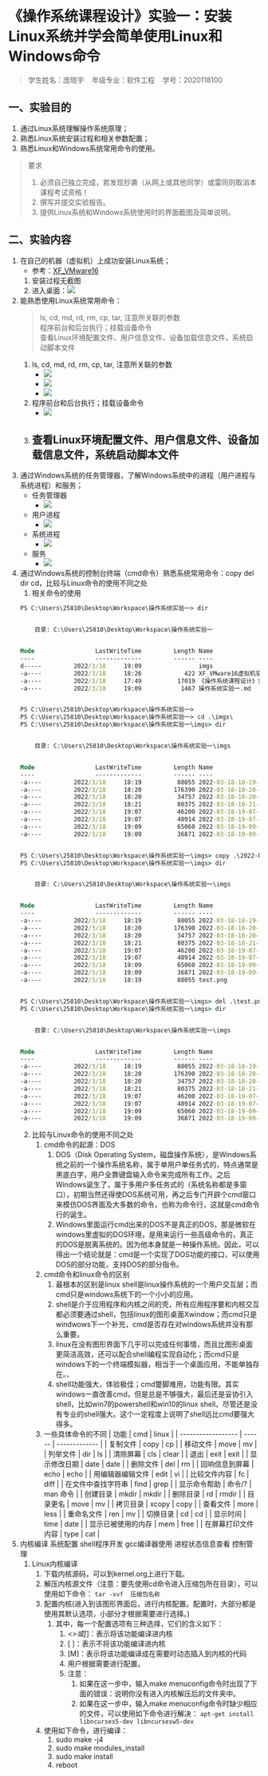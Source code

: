 # 《操作系统课程设计》实验一：安装Linux系统并学会简单使用Linux和Windows命令

> 学生姓名：庞晓宇&nbsp;&nbsp;&nbsp;&nbsp;年级专业：软件工程&nbsp;&nbsp;&nbsp;&nbsp;学号：2020118100

## 一、实验目的
1. 通过Linux系统理解操作系统原理；
2. 熟悉Linux系统安装过程和相关参数配置；
3. 熟悉Linux和Windows系统常用命令的使用。

> 要求
> 1. 必须自己独立完成，若发现抄袭（从网上或其他同学）或雷同则取消本课程考试资格！
> 2. 撰写并提交实验报告。
> 3. 提供Linux系统和Windows系统使用时的界面截图及简单说明。


## 二、实验内容
1. 在自己的机器（虚拟机）上成功安装Linux系统；
   - 参考：[XF_VMware16](./XF_VMware16虚拟机安装.md)
   1. 安装过程无截图
   2. 进入桌面：![](imgs/2022-03-18-20-32-37.png)
2. 能熟悉使用Linux系统常用命令：
    > ls, cd, md, rd, rm, cp, tar, 注意所关联的参数  
    > 程序前台和后台执行；挂载设备命令  
    > 查看Linux环境配置文件、用户信息文件、设备加载信息文件，系统启动脚本文件
   1. ls, cd, md, rd, rm, cp, tar, 注意所关联的参数
      - ![](imgs/2022-03-18-20-42-02.png)
      - ![](imgs/2022-03-18-20-42-34.png)
      - ![](imgs/2022-03-18-20-42-47.png)
   2. 程序前台和后台执行；挂载设备命令
      - ![](imgs/2022-03-18-20-46-10.png)
   3. 查看Linux环境配置文件、用户信息文件、设备加载信息文件，系统启动脚本文件
      - 
3. 通过Windows系统的任务管理器，了解Windows系统中的进程（用户进程与系统进程）和服务；
   - 任务管理器
     - ![](imgs/2022-03-18-19-09-51.png)
   - 用户进程
     - ![](imgs/2022-03-18-19-07-05.png)
   - 系统进程
     - ![](imgs/2022-03-18-19-07-27.png)
   - 服务
     - ![](imgs/2022-03-18-19-09-20.png)
4. 通过Windows系统的控制台终端（cmd命令）熟悉系统常用命令：copy del dir cd，比较与Linux命令的使用不同之处
   1. 相关命令的使用
    ```cmd
    PS C:\Users\25810\Desktop\Workspace\操作系统实验一> dir


        目录: C:\Users\25810\Desktop\Workspace\操作系统实验一


    Mode                 LastWriteTime         Length Name
    ----                 -------------         ------ ----
    d-----         2022/3/18     19:09                imgs
    -a----         2022/3/18     18:26            422 XF_VMware16虚拟机安装激活.md
    -a----         2022/3/18     17:49          17019 《操作系统课程设计》实验一.docx
    -a----         2022/3/18     19:09           1467 操作系统实验一.md


    PS C:\Users\25810\Desktop\Workspace\操作系统实验一>
    PS C:\Users\25810\Desktop\Workspace\操作系统实验一> cd .\imgs\
    PS C:\Users\25810\Desktop\Workspace\操作系统实验一\imgs> dir


        目录: C:\Users\25810\Desktop\Workspace\操作系统实验一\imgs


    Mode                 LastWriteTime         Length Name
    ----                 -------------         ------ ----
    -a----         2022/3/18     18:19          88055 2022-03-18-18-19-57.png
    -a----         2022/3/18     18:20         176390 2022-03-18-18-20-13.png
    -a----         2022/3/18     18:20          34757 2022-03-18-18-20-40.png
    -a----         2022/3/18     18:21          80375 2022-03-18-18-21-53.png
    -a----         2022/3/18     19:07          46200 2022-03-18-19-07-05.png
    -a----         2022/3/18     19:07          48914 2022-03-18-19-07-27.png
    -a----         2022/3/18     19:09          65060 2022-03-18-19-09-20.png
    -a----         2022/3/18     19:09          36871 2022-03-18-19-09-51.png


    PS C:\Users\25810\Desktop\Workspace\操作系统实验一\imgs> copy .\2022-03-18-18-19-57.png test.png
    PS C:\Users\25810\Desktop\Workspace\操作系统实验一\imgs> dir


        目录: C:\Users\25810\Desktop\Workspace\操作系统实验一\imgs


    Mode                 LastWriteTime         Length Name
    ----                 -------------         ------ ----
    -a----         2022/3/18     18:19          88055 2022-03-18-18-19-57.png
    -a----         2022/3/18     18:20         176390 2022-03-18-18-20-13.png
    -a----         2022/3/18     18:20          34757 2022-03-18-18-20-40.png
    -a----         2022/3/18     18:21          80375 2022-03-18-18-21-53.png
    -a----         2022/3/18     19:07          46200 2022-03-18-19-07-05.png
    -a----         2022/3/18     19:07          48914 2022-03-18-19-07-27.png
    -a----         2022/3/18     19:09          65060 2022-03-18-19-09-20.png
    -a----         2022/3/18     19:09          36871 2022-03-18-19-09-51.png
    -a----         2022/3/18     18:19          88055 test.png


    PS C:\Users\25810\Desktop\Workspace\操作系统实验一\imgs> del .\test.png
    PS C:\Users\25810\Desktop\Workspace\操作系统实验一\imgs> dir


        目录: C:\Users\25810\Desktop\Workspace\操作系统实验一\imgs


    Mode                 LastWriteTime         Length Name
    ----                 -------------         ------ ----
    -a----         2022/3/18     18:19          88055 2022-03-18-18-19-57.png
    -a----         2022/3/18     18:20         176390 2022-03-18-18-20-13.png
    -a----         2022/3/18     18:20          34757 2022-03-18-18-20-40.png
    -a----         2022/3/18     18:21          80375 2022-03-18-18-21-53.png
    -a----         2022/3/18     19:07          46200 2022-03-18-19-07-05.png
    -a----         2022/3/18     19:07          48914 2022-03-18-19-07-27.png
    -a----         2022/3/18     19:09          65060 2022-03-18-19-09-20.png
    -a----         2022/3/18     19:09          36871 2022-03-18-19-09-51.png
    ```
   2. 比较与Linux命令的使用不同之处
      1. cmd命令的起源：DOS
         1. DOS（Disk Operating System，磁盘操作系统），是Windows系统之前的一个操作系统名称，属于单用户单任务式的，特点通常是黑底白字，用户全靠键盘输入命令来完成所有工作。之后Windows诞生了，属于多用户多任务式的（系统名称都是多窗口），初期当然还得使DOS系统可用，再之后专门开辟个cmd窗口来模仿DOS界面及大多数的命令，也称为命令行，这就是cmd命令行的诞生。
         2. Windows里面运行cmd出来的DOS不是真正的DOS，那是微软在windows里虚拟的DOS环境，是用来运行一些高级命令的，真正的DOS是脱离系统的。因为他本身就是一种操作系统。因此，可以得出一个结论就是：cmd是一个实现了DOS功能的接口，可以使用DOS的部分功能，支持DOS的部分指令。
      2. cmd命令和linux命令的区别
         1. 最根本的区别是linux shell是linux操作系统的一个用户交互层；而cmd只是windows系统下的一个小小的应用。
         2. shell是介于应用程序和内核之间的壳，所有应用程序要和内核交互都必须要通过shell，包括linux的图形桌面Xwindow；而cmd只是windwows下一个补充，cmd是否存在对windows系统并没有那么重要。
         3. linux在没有图形界面下几乎可以完成任何事情，而且比图形桌面更简洁高效，还可以配合shell编程实现自动化；而cmd只是windows下的一个终端模拟器，相当于一个桌面应用，不能单独存在。、
         4. shell功能强大，体验极佳；cmd蹩脚难用，功能有限。其实windows一直改善cmd，但是总是不够强大，最后还是妥协引入shell，比如win7的powershell和win10的linux shell，尽管还是没有专业的shell强大。这个一定程度上说明了shell远比cmd要强大得多。
      3. 一些具体命令的不同
            | 功能               | cmd    | linux         |
            | ------------------ | ------ | ------------- |
            | 复制文件           | copy   | cp            |
            | 移动文件           | move   | mv            |
            | 列举文件           | dir    | ls            |
            | 清除屏幕           | cls    | clear         |
            | 退出               | exit   | exit          |
            | 显示修改日期       | date   | date          |
            | 删除文件           | del    | rm            |
            | 回响信息到屏幕     | echo   | echo          |
            | 用编辑器编辑文件   | edit   | vi            |
            | 比较文件内容       | fc     | diff          |
            | 在文件中查找字符串 | find   | grep          |
            | 显示命令帮助       | 命令/? | man&nbsp;命令 |
            | 创建目录           | mkdir  | mkdir         |
            | 删除目录           | rd     | rmdir         |
            | 目录更名           | move   | mv            |
            | 拷贝目录           | xcopy  | copy          |
            | 查看文件           | more   | less          |
            | 重命名文件         | ren    | mv            |
            | 切换目录           | cd     | cd            |
            | 显示时间           | time   | date          |
            | 显示已被使用的内存 | mem    | free          |
            | 在屏幕打印文件内容 | type   | cat           |
5. 内核编译 系统配置 shell程序开发 gcc编译器使用 进程状态信息查看 控制管理
   1. Linux内核编译
      1. 下载内核源码，可以到kernel.org上进行下载。
      2. 解压内核源文件（注意：要先使用cd命令进入压缩包所在目录），可以使用如下命令：
         `tar -xvf  压缩包名称`
      3. 配置内核(进入到该图形界面后，进行内核配置。配置时，大部分都是使用其默认选项，小部分才根据需要进行选择。)
         1. 其中，每一个配置选项有三种选择，它们的含义如下：
            1. <*>或[*]：表示将该功能编译进内核
            2. [ ]：表示不将该功能编译进内核
            3. [M]：表示将该功能编译成在需要时动态插入到内核的代码
            4. 用户根据需要进行配置。
            5. 注意：
               1. 如果在这一步中，输入make menuconfig命令时出现了下面的错误：说明你没有进入内核解压后的文件夹中。
               2. 如果在这一步中，输入make menuconfig命令时缺少相应的文件，可以使用如下命令进行解决：
                  `apt-get install libncurses5-dev libncursesw5-dev`
      4. 使用如下命令，进行编译：
         1. sudo make -j4
         2. sudo make modules_install
         3. sudo make install 
         4. reboot


